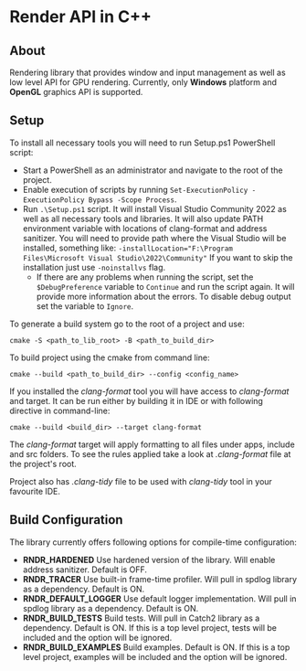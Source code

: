 # Render API in C++ #

## About ##

Rendering library that provides window and input management as well as low level API for GPU rendering. Currently, only __Windows__ platform and __OpenGL__ graphics API is supported.

## Setup ##

To install all necessary tools you will need to run Setup.ps1 PowerShell script:

* Start a PowerShell as an administrator and navigate to the root of the project.
* Enable execution of scripts by running `Set-ExecutionPolicy -ExecutionPolicy Bypass -Scope Process`.
* Run `.\Setup.ps1` script. It will install Visual Studio Community 2022 as well as all necessary tools and libraries. It will also update PATH environment variable with locations of clang-format and address sanitizer. You will need to provide path where the Visual Studio will be installed, something like: `-installLocation="F:\Program Files\Microsoft Visual Studio\2022\Community"` If you want to skip the installation just use `-noinstallvs` flag.
  * If there are any problems when running the script, set the `$DebugPreference` variable to `Continue` and run the script again. It will provide more information about the errors. To disable debug output set the variable to `Ignore`.

To generate a build system go to the root of a project and use:

	cmake -S <path_to_lib_root> -B <path_to_build_dir>

To build project using the cmake from command line:

	cmake --build <path_to_build_dir> --config <config_name>

If you installed the _clang-format_ tool you will have access to _clang-format_ and target. It can be run either by
building it in IDE or with following directive in command-line:

	cmake --build <build_dir> --target clang-format

The _clang-format_ target will apply formatting to all files under apps, include and src folders. To see the rules
applied take a look at _.clang-format_ file at the project's root.

Project also has _.clang-tidy_ file to be used with _clang-tidy_ tool in your favourite IDE.

## Build Configuration ##

The library currently offers following options for compile-time configuration:

* __RNDR_HARDENED__ Use hardened version of the library. Will enable address sanitizer. Default is OFF.
* __RNDR_TRACER__ Use built-in frame-time profiler. Will pull in spdlog library as a dependency. Default is ON.
* __RNDR_DEFAULT_LOGGER__ Use default logger implementation. Will pull in spdlog library as a dependency. Default is ON.
* __RNDR_BUILD_TESTS__ Build tests. Will pull in Catch2 library as a dependency. Default is ON. If this is a top level project, tests will be included and the option will be ignored.
* __RNDR_BUILD_EXAMPLES__ Build examples. Default is ON. If this is a top level project, examples will be included and the option will be ignored.